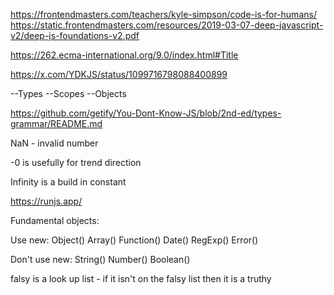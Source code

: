 https://frontendmasters.com/teachers/kyle-simpson/code-is-for-humans/
https://static.frontendmasters.com/resources/2019-03-07-deep-javascript-v2/deep-js-foundations-v2.pdf

https://262.ecma-international.org/9.0/index.html#Title

https://x.com/YDKJS/status/1099716798088400899

--Types
--Scopes
--Objects

https://github.com/getify/You-Dont-Know-JS/blob/2nd-ed/types-grammar/README.md

NaN - invalid number

-0 is usefully for trend direction

Infinity is a build in constant

https://runjs.app/

Fundamental  objects:

Use new:
Object()
Array()
Function()
Date()
RegExp()
Error()

Don't use new:
String()
Number()
Boolean()

falsy is a look up list - if it isn't on the falsy list then it is a truthy

